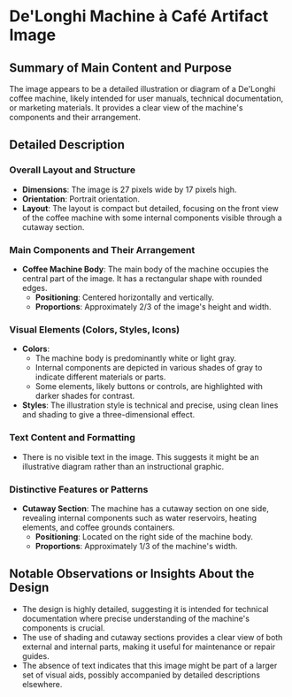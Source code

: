 # De'Longhi Machine à Café Artifact Image

## Summary of Main Content and Purpose
The image appears to be a detailed illustration or diagram of a De'Longhi coffee machine, likely intended for user manuals, technical documentation, or marketing materials. It provides a clear view of the machine's components and their arrangement.

## Detailed Description

### Overall Layout and Structure
- **Dimensions**: The image is 27 pixels wide by 17 pixels high.
- **Orientation**: Portrait orientation.
- **Layout**: The layout is compact but detailed, focusing on the front view of the coffee machine with some internal components visible through a cutaway section.

### Main Components and Their Arrangement
- **Coffee Machine Body**: The main body of the machine occupies the central part of the image. It has a rectangular shape with rounded edges.
  - **Positioning**: Centered horizontally and vertically.
  - **Proportions**: Approximately 2/3 of the image's height and width.

### Visual Elements (Colors, Styles, Icons)
- **Colors**:
  - The machine body is predominantly white or light gray.
  - Internal components are depicted in various shades of gray to indicate different materials or parts.
  - Some elements, likely buttons or controls, are highlighted with darker shades for contrast.
- **Styles**: The illustration style is technical and precise, using clean lines and shading to give a three-dimensional effect.

### Text Content and Formatting
- There is no visible text in the image. This suggests it might be an illustrative diagram rather than an instructional graphic.

### Distinctive Features or Patterns
- **Cutaway Section**: The machine has a cutaway section on one side, revealing internal components such as water reservoirs, heating elements, and coffee grounds containers.
  - **Positioning**: Located on the right side of the machine body.
  - **Proportions**: Approximately 1/3 of the machine's width.

## Notable Observations or Insights About the Design
- The design is highly detailed, suggesting it is intended for technical documentation where precise understanding of the machine's components is crucial.
- The use of shading and cutaway sections provides a clear view of both external and internal parts, making it useful for maintenance or repair guides.
- The absence of text indicates that this image might be part of a larger set of visual aids, possibly accompanied by detailed descriptions elsewhere.